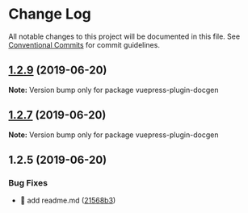 # Change Log

All notable changes to this project will be documented in this file.
See [Conventional Commits](https://conventionalcommits.org) for commit guidelines.

## [1.2.9](https://github.com/f3ltron/vuepress-plugin-docgen/compare/v1.2.7...v1.2.9) (2019-06-20)

**Note:** Version bump only for package vuepress-plugin-docgen





## [1.2.7](https://github.com/f3ltron/vuepress-plugin-docgen/compare/v1.2.5...v1.2.7) (2019-06-20)

**Note:** Version bump only for package vuepress-plugin-docgen





## 1.2.5 (2019-06-20)


### Bug Fixes

* 🐛 add readme.md ([21568b3](https://github.com/f3ltron/vuepress-plugin-docgen/commit/21568b3))
